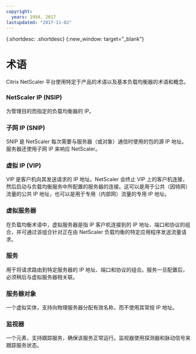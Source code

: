 ```yaml
---
copyright:
  years: 1994, 2017
lastupdated: "2017-11-02"
---
```


{:shortdesc: .shortdesc}
{:new_window: target="_blank"}

# 术语

Citrix NetScaler 平台使用特定于产品的术语以及基本负载均衡器的术语和概念。 

### NetScaler IP (NSIP)

为管理目的而指定的负载均衡器的 IP。

### 子网 IP (SNIP)

SNIP 是 NetScaler 每次需要与服务器（或对象）通信时使用的包的源 IP 地址。服务器还使用子网 IP 来响应 NetScaler。

### 虚拟 IP (VIP)

VIP 是客户机向其发送请求的 IP 地址。NetScaler 会终止 VIP 上的客户机连接，然后启动与负载均衡服务中所配置的服务器的连接。这可以是用于公共（因特网）流量的公共 IP 地址，也可以是用于专用（内部网）流量的专用 IP 地址。

### 虚拟服务器

在负载均衡术语中，虚拟服务器是指 IP 客户机连接到的 IP 地址、端口和协议的组合，并可通过该组合针对正在由 NetScaler 负载均衡的特定应用程序发送流量请求。

### 服务

用于将请求路由到特定服务器的 IP 地址、端口和协议的组合。服务一旦配置后，必须稍后与虚拟服务器相关联。

### 服务器对象

一个虚拟实体，支持向物理服务器分配有效名称，而不使用其常规 IP 地址。

### 监视器

一个元素，支持跟踪服务，确保该服务正常运行。监视器使用探测器和脉动信号来跟踪服务状态。
